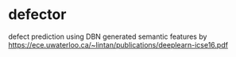 # defector
defect prediction using DBN generated semantic features by https://ece.uwaterloo.ca/~lintan/publications/deeplearn-icse16.pdf
